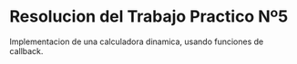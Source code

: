 # Resolucion del Trabajo Practico Nº5
Implementacion de una calculadora dinamica, usando funciones de callback.